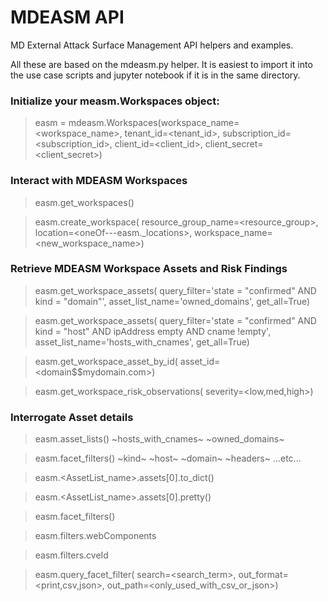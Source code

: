 # MDEASM API
 MD External Attack Surface Management API helpers and examples.

 All these are based on the mdeasm.py helper. It is easiest to import it into the use case scripts and jupyter notebook if it is in the same directory.

### Initialize your measm.Workspaces object:
 >easm = mdeasm.Workspaces(workspace_name=<workspace_name>, tenant_id=<tenant_id>, subscription_id=<subscription_id>, client_id=<client_id>, client_secret=<client_secret>)

### Interact with MDEASM Workspaces
 >easm.get_workspaces()

 >easm.create_workspace(
 >  resource_group_name=<resource_group>, 
 >  location=<oneOf---easm._locations>,
 >  workspace_name=<new_workspace_name>)

### Retrieve MDEASM Workspace Assets and Risk Findings
 >easm.get_workspace_assets(
 >  query_filter='state = "confirmed" AND kind = "domain"',
 >  asset_list_name='owned_domains',
 >  get_all=True)

 >easm.get_workspace_assets(
 >  query_filter='state = "confirmed" AND kind = "host" AND ipAddress empty AND cname !empty',
 >  asset_list_name='hosts_with_cnames',
 >  get_all=True)

 >easm.get_workspace_asset_by_id(
 >  asset_id=<domain$$mydomain.com>)

 >easm.get_workspace_risk_observations(
 >  severity=<low,med,high>)

### Interrogate Asset details
 >easm.asset_lists()
 >  ~hosts_with_cnames~
 >  ~owned_domains~

 >easm.facet_filters()
 >  ~kind~
 >  ~host~
 >  ~domain~
 >  ~headers~
 >  ...etc...

 >easm.<AssetList_name>.assets[0].to_dict()

 >easm.<AssetList_name>.assets[0].pretty()

 >easm.facet_filters()

 >easm.filters.webComponents

 >easm.filters.cveId

 >easm.query_facet_filter(
 >  search=<search_term>,
 >  out_format=<print,csv,json>,
 >  out_path=<only_used_with_csv_or_json>)
